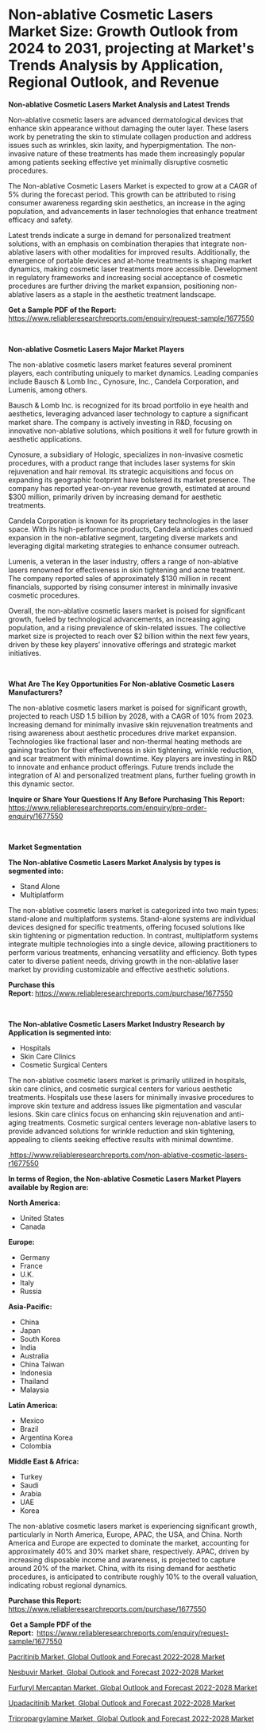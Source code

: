 <p><h1>Non-ablative Cosmetic Lasers Market Size: Growth Outlook from 2024 to 2031, projecting at Market's Trends Analysis by Application, Regional Outlook, and Revenue</h1></p><p><strong>Non-ablative Cosmetic Lasers Market Analysis and Latest Trends</strong></p>
<p><p>Non-ablative cosmetic lasers are advanced dermatological devices that enhance skin appearance without damaging the outer layer. These lasers work by penetrating the skin to stimulate collagen production and address issues such as wrinkles, skin laxity, and hyperpigmentation. The non-invasive nature of these treatments has made them increasingly popular among patients seeking effective yet minimally disruptive cosmetic procedures.</p><p>The Non-ablative Cosmetic Lasers Market is expected to grow at a CAGR of 5% during the forecast period. This growth can be attributed to rising consumer awareness regarding skin aesthetics, an increase in the aging population, and advancements in laser technologies that enhance treatment efficacy and safety. </p><p>Latest trends indicate a surge in demand for personalized treatment solutions, with an emphasis on combination therapies that integrate non-ablative lasers with other modalities for improved results. Additionally, the emergence of portable devices and at-home treatments is shaping market dynamics, making cosmetic laser treatments more accessible. Development in regulatory frameworks and increasing social acceptance of cosmetic procedures are further driving the market expansion, positioning non-ablative lasers as a staple in the aesthetic treatment landscape.</p></p>
<p><strong>Get a Sample PDF of the Report:&nbsp;</strong> <a href="https://www.reliableresearchreports.com/enquiry/request-sample/1677550?utm_campaign=1289&utm_medium=2&utm_source=Github&utm_content=ia&utm_term=14102024&utm_id=non-ablative-cosmetic-lasers">https://www.reliableresearchreports.com/enquiry/request-sample/1677550</a></p>
<p>&nbsp;</p>
<p><strong>Non-ablative Cosmetic Lasers Major Market Players</strong></p>
<p><p>The non-ablative cosmetic lasers market features several prominent players, each contributing uniquely to market dynamics. Leading companies include Bausch & Lomb Inc., Cynosure, Inc., Candela Corporation, and Lumenis, among others. </p><p>Bausch & Lomb Inc. is recognized for its broad portfolio in eye health and aesthetics, leveraging advanced laser technology to capture a significant market share. The company is actively investing in R&D, focusing on innovative non-ablative solutions, which positions it well for future growth in aesthetic applications.</p><p>Cynosure, a subsidiary of Hologic, specializes in non-invasive cosmetic procedures, with a product range that includes laser systems for skin rejuvenation and hair removal. Its strategic acquisitions and focus on expanding its geographic footprint have bolstered its market presence. The company has reported year-on-year revenue growth, estimated at around $300 million, primarily driven by increasing demand for aesthetic treatments.</p><p>Candela Corporation is known for its proprietary technologies in the laser space. With its high-performance products, Candela anticipates continued expansion in the non-ablative segment, targeting diverse markets and leveraging digital marketing strategies to enhance consumer outreach.</p><p>Lumenis, a veteran in the laser industry, offers a range of non-ablative lasers renowned for effectiveness in skin tightening and acne treatment. The company reported sales of approximately $130 million in recent financials, supported by rising consumer interest in minimally invasive cosmetic procedures.</p><p>Overall, the non-ablative cosmetic lasers market is poised for significant growth, fueled by technological advancements, an increasing aging population, and a rising prevalence of skin-related issues. The collective market size is projected to reach over $2 billion within the next few years, driven by these key players’ innovative offerings and strategic market initiatives.</p></p>
<p>&nbsp;</p>
<p><strong>What Are The Key Opportunities For Non-ablative Cosmetic Lasers Manufacturers?</strong></p>
<p><p>The non-ablative cosmetic lasers market is poised for significant growth, projected to reach USD 1.5 billion by 2028, with a CAGR of 10% from 2023. Increasing demand for minimally invasive skin rejuvenation treatments and rising awareness about aesthetic procedures drive market expansion. Technologies like fractional laser and non-thermal heating methods are gaining traction for their effectiveness in skin tightening, wrinkle reduction, and scar treatment with minimal downtime. Key players are investing in R&D to innovate and enhance product offerings. Future trends include the integration of AI and personalized treatment plans, further fueling growth in this dynamic sector.</p></p>
<p><strong>Inquire or Share Your Questions If Any Before Purchasing This Report:</strong> <a href="https://www.reliableresearchreports.com/enquiry/pre-order-enquiry/1677550?utm_campaign=1289&utm_medium=2&utm_source=Github&utm_content=ia&utm_term=14102024&utm_id=non-ablative-cosmetic-lasers">https://www.reliableresearchreports.com/enquiry/pre-order-enquiry/1677550</a></p>
<p>&nbsp;</p>
<p><strong>Market Segmentation</strong></p>
<p><strong>The Non-ablative Cosmetic Lasers Market Analysis by types is segmented into:</strong></p>
<p><ul><li>Stand Alone</li><li>Multiplatform</li></ul></p>
<p><p>The non-ablative cosmetic lasers market is categorized into two main types: stand-alone and multiplatform systems. Stand-alone systems are individual devices designed for specific treatments, offering focused solutions like skin tightening or pigmentation reduction. In contrast, multiplatform systems integrate multiple technologies into a single device, allowing practitioners to perform various treatments, enhancing versatility and efficiency. Both types cater to diverse patient needs, driving growth in the non-ablative laser market by providing customizable and effective aesthetic solutions.</p></p>
<p><strong>Purchase this Report:&nbsp;</strong><a href="https://www.reliableresearchreports.com/purchase/1677550?utm_campaign=1289&utm_medium=2&utm_source=Github&utm_content=ia&utm_term=14102024&utm_id=non-ablative-cosmetic-lasers">https://www.reliableresearchreports.com/purchase/1677550</a></p>
<p>&nbsp;</p>
<p><strong>The Non-ablative Cosmetic Lasers Market Industry Research by Application is segmented into:</strong></p>
<p><ul><li>Hospitals</li><li>Skin Care Clinics</li><li>Cosmetic Surgical Centers</li></ul></p>
<p><p>The non-ablative cosmetic lasers market is primarily utilized in hospitals, skin care clinics, and cosmetic surgical centers for various aesthetic treatments. Hospitals use these lasers for minimally invasive procedures to improve skin texture and address issues like pigmentation and vascular lesions. Skin care clinics focus on enhancing skin rejuvenation and anti-aging treatments. Cosmetic surgical centers leverage non-ablative lasers to provide advanced solutions for wrinkle reduction and skin tightening, appealing to clients seeking effective results with minimal downtime.</p></p>
<p><a href="https://www.reliableresearchreports.com/non-ablative-cosmetic-lasers-r1677550?utm_campaign=1289&utm_medium=2&utm_source=Github&utm_content=ia&utm_term=14102024&utm_id=non-ablative-cosmetic-lasers">&nbsp;https://www.reliableresearchreports.com/non-ablative-cosmetic-lasers-r1677550</a></p>
<p><strong>In terms of Region, the Non-ablative Cosmetic Lasers Market Players available by Region are:</strong></p>
<p>
    <p> <strong> North America: </strong>
        <ul>
            <li>United States</li>
            <li>Canada</li>
        </ul>
        </p> 
    <p> <strong> Europe: </strong>
        <ul>
            <li>Germany</li>
            <li>France</li>
            <li>U.K.</li>
            <li>Italy</li>
            <li>Russia</li>
        </ul>
        </p> 
    <p> <strong> Asia-Pacific: </strong>
        <ul>
            <li>China</li>
            <li>Japan</li>
            <li>South Korea</li>
            <li>India</li>
            <li>Australia</li>
            <li>China Taiwan</li>
            <li>Indonesia</li>
            <li>Thailand</li>
            <li>Malaysia</li>
        </ul>
        </p> 
    <p> <strong> Latin America: </strong>
        <ul>
            <li>Mexico</li>
            <li>Brazil</li>
            <li>Argentina Korea</li>
            <li>Colombia</li>
        </ul>
        </p> 
    <p> <strong> Middle East & Africa: </strong>
        <ul>
            <li>Turkey</li>
            <li>Saudi</li>
            <li>Arabia</li>
            <li>UAE</li>
            <li>Korea</li>
        </ul>
    </p>
    </p>
<p><p>The non-ablative cosmetic lasers market is experiencing significant growth, particularly in North America, Europe, APAC, the USA, and China. North America and Europe are expected to dominate the market, accounting for approximately 40% and 30% market share, respectively. APAC, driven by increasing disposable income and awareness, is projected to capture around 20% of the market. China, with its rising demand for aesthetic procedures, is anticipated to contribute roughly 10% to the overall valuation, indicating robust regional dynamics.</p></p>
<p><strong>Purchase this Report: </strong><a href="https://www.reliableresearchreports.com/purchase/1677550?utm_campaign=1289&utm_medium=2&utm_source=Github&utm_content=ia&utm_term=14102024&utm_id=non-ablative-cosmetic-lasers">https://www.reliableresearchreports.com/purchase/1677550</a></p>
<p>&nbsp;<strong>Get a Sample PDF of the Report:&nbsp;&nbsp;</strong><a href="https://www.reliableresearchreports.com/enquiry/request-sample/1677550?utm_campaign=1289&utm_medium=2&utm_source=Github&utm_content=ia&utm_term=14102024&utm_id=non-ablative-cosmetic-lasers">https://www.reliableresearchreports.com/enquiry/request-sample/1677550</a></p>
<p><strong></strong></p>
<p><p><a href="https://www.linkedin.com/pulse/future-ready-strategic-insights-global-pacritinib-market-7dxce?trk=public_post_embed_feed-article-content&utm_campaign=1289&utm_medium=2&utm_source=Github&utm_content=ia&utm_term=14102024&utm_id=non-ablative-cosmetic-lasers">Pacritinib Market, Global Outlook and Forecast 2022-2028 Market</a></p><p><a href="https://www.linkedin.com/pulse/nesbuvir-market-global-outlook-forecast-2022-2028-dynamics-rqzff?trk=public_post_embed_feed-article-content&utm_campaign=1289&utm_medium=2&utm_source=Github&utm_content=ia&utm_term=14102024&utm_id=non-ablative-cosmetic-lasers">Nesbuvir Market, Global Outlook and Forecast 2022-2028 Market</a></p><p><a href="https://www.linkedin.com/pulse/furfuryl-mercaptan-market-global-outlook-forecast-2022-2028-peajf?trk=public_post_embed_feed-article-content&utm_campaign=1289&utm_medium=2&utm_source=Github&utm_content=ia&utm_term=14102024&utm_id=non-ablative-cosmetic-lasers">Furfuryl Mercaptan Market, Global Outlook and Forecast 2022-2028 Market</a></p><p><a href="https://www.linkedin.com/pulse/upadacitinib-market-global-outlook-forecast-2022-2028-evolution-klkye?trk=public_post_embed_feed-article-content&utm_campaign=1289&utm_medium=2&utm_source=Github&utm_content=ia&utm_term=14102024&utm_id=non-ablative-cosmetic-lasers">Upadacitinib Market, Global Outlook and Forecast 2022-2028 Market</a></p><p><a href="https://www.linkedin.com/pulse/tripropargylamine-market-global-outlook-forecast-2022-2028-btssf?trk=public_post_embed_feed-article-content&utm_campaign=1289&utm_medium=2&utm_source=Github&utm_content=ia&utm_term=14102024&utm_id=non-ablative-cosmetic-lasers">Tripropargylamine Market, Global Outlook and Forecast 2022-2028 Market</a></p></p>